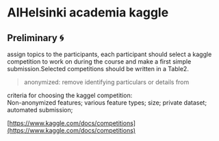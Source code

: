 # AIHelsinki academia kaggle

## Preliminary 🌀

assign topics to the participants, each participant should select a kaggle competition to work on during the course and make a first simple submission.Selected competitions should be written in a Table2.

> anonymized:  remove identifying particulars or details from

criteria for choosing the kaggel competition:  
Non-anonymized features; various feature types; size; private dataset; automated submission;

[https://www.kaggle.com/docs/competitions](https://www.kaggle.com/docs/competitions)

